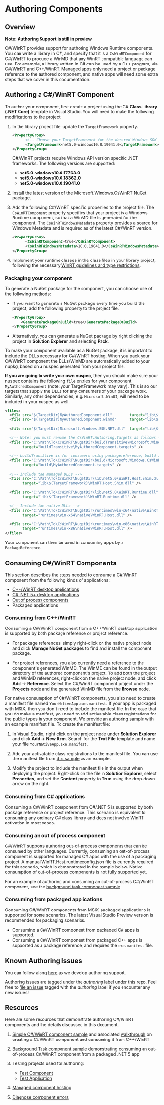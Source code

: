 # Authoring Components

## Overview

**Note: Authoring Support is still in preview**

C#/WinRT provides support for authoring Windows Runtime components. You can write a library in C#, and specify that it is a `CsWinRTComponent` for C#/WinRT to produce a WinMD that any WinRT compatible language can use. For example, a library written in C# can be used by a C++ program, via C#/WinRT and C++/WinRT.
Managed apps only need a project or package reference to the authored component, and native apps will need some extra steps that we cover in this documentation.

## Authoring a C#/WinRT Component

To author your component, first create a project using the C# **Class Library (.NET Core)** template in Visual Studio. You will need to make the following modifications to the project.

1. In the library project file, update the `TargetFramework` property.

      ```xml
      <PropertyGroup>
            <!-- Choose your TargetFramework for the desired Windows SDK projection -->
            <TargetFramework>net5.0-windows10.0.19041.0</TargetFramework>
      </PropertyGroup>
      ```

      C#/WinRT projects require Windows API version specific .NET frameworks. The following versions are supported:

      - **net5.0-windows10.0.17763.0**
      - **net5.0-windows10.0.18362.0**
      - **net5.0-windows10.0.19041.0**

2. Install the latest version of the [Microsoft.Windows.CsWinRT](https://www.nuget.org/packages/Microsoft.Windows.CsWinRT) NuGet package.

3. Add the following C#/WinRT specific properties to the project file. The `CsWinRTComponent` property specifies that your project is a Windows Runtime component, so that a WinMD file is generated for the component. The `CsWinRTWindowsMetadata` property provides a source for Windows Metadata and is required as of the latest C#/WinRT version.

      ```xml
      <PropertyGroup>
            <CsWinRTComponent>true</CsWinRTComponent>
            <CsWinRTWindowsMetadata>10.0.19041.0</CsWinRTWindowsMetadata>
      </PropertyGroup>
      ```

4. Implement your runtime classes in the class files in your library project, following the necessary [WinRT guidelines and type restrictions](https://docs.microsoft.com/windows/uwp/winrt-components/creating-windows-runtime-components-in-csharp-and-visual-basic#declaring-types-in-windows-runtime-components).


### Packaging your component

To generate a NuGet package for the component, you can choose one of the following methods:

- If you want to generate a NuGet package every time you build the project, add the following property to the project file.

    ```xml
    <PropertyGroup>
        <GeneratePackageOnBuild>true</GeneratePackageOnBuild>
    </PropertyGroup>
    ```

- Alternatively, you can generate a NuGet package by right clicking the project in **Solution Explorer** and selecting **Pack**.

To make your component available as a NuGet package, it is important to include the DLLs necessary for C#/WinRT hosting. When you pack your C#/WinRT component the DLLs/WinMD are automatically added to your nupkg, based on a nuspec generated from your project file.

**If you are going to write your own nuspec**, then you should make sure your nuspec contains the following ```file``` entries for your component ```MyAuthoredComponent``` (note: your TargetFramework may vary). This is so our targets that supply the DLLs for any consumers of your package work.  
Similarly, any other dependencies, e.g. `Microsoft.WinUI`, will need to be included in your nuspec as well.

``` xml
<files>
  <file src="$(TargetDir)MyAuthoredComponent.dll"        target="lib\$(TargetFramework)\MyAuthoredComponent.dll" />
  <file src="$(TargetDir)MyAuthoredComponent.winmd"      target="lib\$(TargetFramework)\winmd\MyAuthoredComponent.winmd" />
  
  <file src="$(TargetDir)Microsoft.Windows.SDK.NET.dll"  target="lib\$(TargetFramework)\Microsoft.Windows.SDK.NET.dll" />
   
  <!-- Note: you must rename the CsWinRT.Authoring.Targets as follows -->
  <file src="C:\Path\To\CsWinRT\NugetDir\buildTransitive\Microsoft.Windows.CsWinRT.Authoring.targets"   
        target="buildTransitive\MyAuthoredComponent.targets" />
        
  <!-- buildTransitive is for consumers using packagereference, build is for consumers using packages.config --> 
  <file src="C:\Path\To\CsWinRT\NugetDir\build\Microsoft.Windows.CsWinRT.Authoring.targets"       
        target="build\MyAuthoredComponent.targets" />
   
  <!-- Include the managed DLLs -->
  <file src="C:\Path\To\CsWinRT\NugetDir\lib\net5.0\WinRT.Host.Shim.dll"                                  
        target="lib\$(TargetFramework)\WinRT.Host.Shim.dll" />
    
  <file src="C:\Path\To\CsWinRT\NugetDir\lib\net5.0\WinRT.Runtime.dll"                                  
        target="lib\$(TargetFramework)\WinRT.Runtime.dll" />
    
  <!-- Include the native DLLs -->
  <file src="C:\Path\To\CsWinRT\NugetDir\runtimes\win-x64\native\WinRT.Host.dll"                                  
        target="runtimes\win-x64\native\WinRT.Host.dll" />
    
  <file src="C:\Path\To\CsWinRT\NugetDir\runtimes\win-x86\native\WinRT.Host.dll"                                  
        target="runtimes\win-x86\native\WinRT.Host.dll" />
</files>
```

Your component can then be used in consuming apps by a `PackageReference`.

## Consuming C#/WinRT Components

This section describes the steps needed to consume a C#/WinRT component from the following kinds of applications:

- [C++/WinRT desktop applications](#Consuming-from-C++/WinRT)
- [C# .NET 5+ desktop applications](#Consuming-from-C#-applications)
- [Out of process components](#Consuming-an-out-of-process-component)
- [Packaged applications](#Consuming-from-packaged-applications)

### Consuming from C++/WinRT

Consuming a C#/WinRT component from a C++/WinRT desktop application is supported by both package reference or project reference.

- For package references, simply right-click on the native project node and click **Manage NuGet packages** to find and install the component package.

- For project references, you also currently need a reference to the component's generated WinMD. The WinMD can be found in the output directory of the authored component's project. To add both the project and WinMD references, right-click on the native project node, and click **Add** -> **Reference**. Select the C#/WinRT component project under the **Projects** node and the generated WinMD file from the **Browse** node.

For native consumption of C#/WinRT components, you also need to create a manifest file named `YourNativeApp.exe.manifest`. If your app is packaged with MSIX, then you don't need to include the manifest file. In the case that you do make a manifest, you need to add activatable class registrations for the public types in your component. We provide an [authoring sample](https://github.com/microsoft/CsWinRT/tree/master/src/Samples/AuthoringDemo/CppConsoleApp) with an example manifest file. To create the manifest file:

1. In Visual Studio, right click on the project node under **Solution Explorer** and click **Add -> New Item**. Search for the **Text File** template and name your file `YourNativeApp.exe.manifest`.

2. Add your activatable class registrations to the manifest file. You can use the manifest file from [this sample](https://github.com/microsoft/CsWinRT/tree/master/src/Samples/AuthoringDemo/CppConsoleApp) as an example.

3. Modify the project to include the manifest file in the output when deploying the project. Right-click on the file in **Solution Explorer**, select **Properties**, and set the **Content** property to **True** using the drop-down arrow on the right.

### Consuming from C# applications

Consuming a C#/WinRT component from C#/.NET 5 is supported by both package reference or project reference. This scenario is equivalent to consuming any ordinary C# class library and does not involve WinRT activation in most cases.

### Consuming an out of process component

C#/WinRT supports authoring out-of-process components that can be consumed by other languages. Currently, consuming an out-of-process component is supported for managed C# apps with the use of a packaging project. A manual WinRT.Host.runtimeconfig.json file is currently required for this scenario, which is demonstrated in the sample below. Native consumption of out-of-process components is not fully supported yet.

For an example of authoring and consuming an out-of-process C#/WinRT component, see the [background task component sample](https://github.com/microsoft/CsWinRT/tree/master/src/Samples/BgTaskComponent).

### Consuming from packaged applications

Consuming C#/WinRT components from MSIX-packaged applications is supported for some scenarios. The latest Visual Studio Preview version is recommended for packaging scenarios.

- Consuming a C#/WinRT component from packaged C# apps is supported.
- Consuming a C#/WinRT component from packaged C++ apps is supported as a package reference, and requires the `exe.manifest` file.

## Known Authoring Issues

You can follow along [here](https://github.com/microsoft/CsWinRT/issues/663) as we develop authoring support.

Authoring issues are tagged under the *authoring* label under this repo. Feel free to [file an issue](https://github.com/microsoft/CsWinRT/issues/new/choose) tagged with the *authoring* label if you encounter any new issues!

## Resources

Here are some resources that demonstrate authoring C#/WinRT components and the details discussed in this document.

1. [Simple C#/WinRT component sample](https://github.com/microsoft/CsWinRT/tree/master/src/Samples/AuthoringDemo) and associated [walkthrough](https://docs.microsoft.com/en-us/windows/uwp/csharp-winrt/create-windows-runtime-component-cswinrt) on creating a C#/WinRT component and consuming it from C++/WinRT

2. [Background Task component sample](https://github.com/microsoft/CsWinRT/tree/master/src/Samples/BgTaskComponent) demonstrating consuming an out-of-process C#/WinRT component from a packaged .NET 5 app

3. Testing projects used for authoring:
      - [Test Component](https://github.com/microsoft/CsWinRT/tree/master/src/Tests/AuthoringTest)
      - [Test Application](https://github.com/microsoft/CsWinRT/tree/master/src/Tests/AuthoringConsumptionTest)

4. [Managed component hosting](https://github.com/microsoft/CsWinRT/blob/master/docs/hosting.md) 

5. [Diagnose component errors](https://docs.microsoft.com/en-us/windows/uwp/csharp-winrt/authoring-diagnostics)
